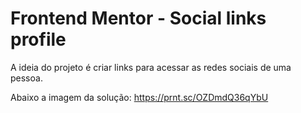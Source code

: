 # Frontend Mentor - Social links profile

A ideia do projeto é criar links para acessar as redes sociais de uma pessoa.

Abaixo a imagem da solução:
https://prnt.sc/OZDmdQ36qYbU